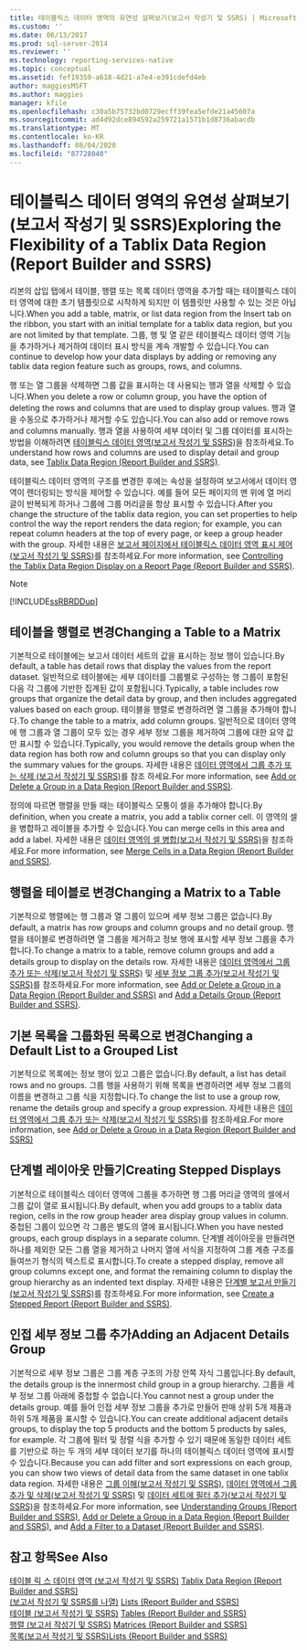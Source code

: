 ```yaml
---
title: 테이블릭스 데이터 영역의 유연성 살펴보기(보고서 작성기 및 SSRS) | Microsoft Docs
ms.custom: ''
ms.date: 06/13/2017
ms.prod: sql-server-2014
ms.reviewer: ''
ms.technology: reporting-services-native
ms.topic: conceptual
ms.assetid: fef19359-a618-4d21-a7e4-e391cdefd4eb
author: maggiesMSFT
ms.author: maggies
manager: kfile
ms.openlocfilehash: c30a5b75732bd0729ecff39fea5efde21a45607a
ms.sourcegitcommit: ad4d92dce894592a259721a1571b1d8736abacdb
ms.translationtype: MT
ms.contentlocale: ko-KR
ms.lasthandoff: 08/04/2020
ms.locfileid: "87728040"
---
```

# <a name="exploring-the-flexibility-of-a-tablix-data-region-report-builder-and-ssrs"></a><span data-ttu-id="bec9d-102">테이블릭스 데이터 영역의 유연성 살펴보기(보고서 작성기 및 SSRS)</span><span class="sxs-lookup"><span data-stu-id="bec9d-102">Exploring the Flexibility of a Tablix Data Region (Report Builder and SSRS)</span></span>
  <span data-ttu-id="bec9d-103">리본의 삽입 탭에서 테이블, 행렬 또는 목록 데이터 영역을 추가할 때는 테이블릭스 데이터 영역에 대한 초기 템플릿으로 시작하게 되지만 이 템플릿만 사용할 수 있는 것은 아닙니다.</span><span class="sxs-lookup"><span data-stu-id="bec9d-103">When you add a table, matrix, or list data region from the Insert tab on the ribbon, you start with an initial template for a tablix data region, but you are not limited by that template.</span></span> <span data-ttu-id="bec9d-104">그룹, 행 및 열 같은 테이블릭스 데이터 영역 기능을 추가하거나 제거하여 데이터 표시 방식을 계속 개발할 수 있습니다.</span><span class="sxs-lookup"><span data-stu-id="bec9d-104">You can continue to develop how your data displays by adding or removing any tablix data region feature such as  groups, rows, and columns.</span></span>  
  
 <span data-ttu-id="bec9d-105">행 또는 열 그룹을 삭제하면 그룹 값을 표시하는 데 사용되는 행과 열을 삭제할 수 있습니다.</span><span class="sxs-lookup"><span data-stu-id="bec9d-105">When you delete a row or column group, you have the option of deleting the rows and columns that are used to display group values.</span></span> <span data-ttu-id="bec9d-106">행과 열을 수동으로 추가하거나 제거할 수도 있습니다.</span><span class="sxs-lookup"><span data-stu-id="bec9d-106">You can also add or remove rows and columns manually.</span></span> <span data-ttu-id="bec9d-107">행과 열을 사용하여 세부 데이터 및 그룹 데이터를 표시하는 방법을 이해하려면 [테이블릭스 데이터 영역&#40;보고서 작성기 및 SSRS&#41;](../tablix-data-region-report-builder-and-ssrs.md)을 참조하세요.</span><span class="sxs-lookup"><span data-stu-id="bec9d-107">To understand how rows and columns are used to display detail and group data, see [Tablix Data Region &#40;Report Builder and SSRS&#41;](../tablix-data-region-report-builder-and-ssrs.md).</span></span>  
  
 <span data-ttu-id="bec9d-108">테이블릭스 데이터 영역의 구조를 변경한 후에는 속성을 설정하여 보고서에서 데이터 영역이 렌더링되는 방식을 제어할 수 있습니다. 예를 들어 모든 페이지의 맨 위에 열 머리글이 반복되게 하거나 그룹에 그룹 머리글을 항상 표시할 수 있습니다.</span><span class="sxs-lookup"><span data-stu-id="bec9d-108">After you change the structure of the tablix data region, you can set properties to help control the way the report renders the data region; for example, you can repeat column headers at the top of every page, or keep a group header with the group.</span></span> <span data-ttu-id="bec9d-109">자세한 내용은 [보고서 페이지에서 테이블릭스 데이터 영역 표시 제어&#40;보고서 작성기 및 SSRS&#41;](controlling-the-tablix-data-region-display-on-a-report-page.md)를 참조하세요.</span><span class="sxs-lookup"><span data-stu-id="bec9d-109">For more information, see [Controlling the Tablix Data Region Display on a Report Page &#40;Report Builder and SSRS&#41;](controlling-the-tablix-data-region-display-on-a-report-page.md).</span></span>  
  
> [!NOTE]  
>  [!INCLUDE[ssRBRDDup](../../includes/ssrbrddup-md.md)]  
  
## <a name="changing-a-table-to-a-matrix"></a><span data-ttu-id="bec9d-110">테이블을 행렬로 변경</span><span class="sxs-lookup"><span data-stu-id="bec9d-110">Changing a Table to a Matrix</span></span>  
 <span data-ttu-id="bec9d-111">기본적으로 테이블에는 보고서 데이터 세트의 값을 표시하는 정보 행이 있습니다.</span><span class="sxs-lookup"><span data-stu-id="bec9d-111">By default, a table has detail rows that display the values from the report dataset.</span></span> <span data-ttu-id="bec9d-112">일반적으로 테이블에는 세부 데이터를 그룹별로 구성하는 행 그룹이 포함된 다음 각 그룹에 기반한 집계된 값이 포함됩니다.</span><span class="sxs-lookup"><span data-stu-id="bec9d-112">Typically, a table includes row groups that organize the detail data by group, and then includes aggregated values based on each group.</span></span> <span data-ttu-id="bec9d-113">테이블을 행렬로 변경하려면 열 그룹을 추가해야 합니다.</span><span class="sxs-lookup"><span data-stu-id="bec9d-113">To change the table to a matrix, add column groups.</span></span> <span data-ttu-id="bec9d-114">일반적으로 데이터 영역에 행 그룹과 열 그룹이 모두 있는 경우 세부 정보 그룹을 제거하여 그룹에 대한 요약 값만 표시할 수 있습니다.</span><span class="sxs-lookup"><span data-stu-id="bec9d-114">Typically, you would remove the details group when the data region has both row and column groups so that you can display only the summary values for the groups.</span></span> <span data-ttu-id="bec9d-115">자세한 내용은 [데이터 영역에서 그룹 추가 또는 삭제 &#40;보고서 작성기 및 SSRS&#41;](add-or-delete-a-group-in-a-data-region-report-builder-and-ssrs.md)를 참조 하세요.</span><span class="sxs-lookup"><span data-stu-id="bec9d-115">For more information, see [Add or Delete a Group in a Data Region &#40;Report Builder and SSRS&#41;](add-or-delete-a-group-in-a-data-region-report-builder-and-ssrs.md).</span></span>  
  
 <span data-ttu-id="bec9d-116">정의에 따르면 행렬을 만들 때는 테이블릭스 모퉁이 셀을 추가해야 합니다.</span><span class="sxs-lookup"><span data-stu-id="bec9d-116">By definition, when you create a matrix, you add a tablix corner cell.</span></span> <span data-ttu-id="bec9d-117">이 영역의 셀을 병합하고 레이블을 추가할 수 있습니다.</span><span class="sxs-lookup"><span data-stu-id="bec9d-117">You can merge cells in this area and add a label.</span></span> <span data-ttu-id="bec9d-118">자세한 내용은 [데이터 영역의 셀 병합&#40;보고서 작성기 및 SSRS&#41;](merge-cells-in-a-data-region-report-builder-and-ssrs.md)을 참조하세요.</span><span class="sxs-lookup"><span data-stu-id="bec9d-118">For more information, see [Merge Cells in a Data Region &#40;Report Builder and SSRS&#41;](merge-cells-in-a-data-region-report-builder-and-ssrs.md).</span></span>  
  
## <a name="changing-a-matrix-to-a-table"></a><span data-ttu-id="bec9d-119">행렬을 테이블로 변경</span><span class="sxs-lookup"><span data-stu-id="bec9d-119">Changing a Matrix to a Table</span></span>  
 <span data-ttu-id="bec9d-120">기본적으로 행렬에는 행 그룹과 열 그룹이 있으며 세부 정보 그룹은 없습니다.</span><span class="sxs-lookup"><span data-stu-id="bec9d-120">By default, a matrix has row groups and column groups and no detail group.</span></span> <span data-ttu-id="bec9d-121">행렬을 테이블로 변경하려면 열 그룹을 제거하고 정보 행에 표시할 세부 정보 그룹을 추가합니다.</span><span class="sxs-lookup"><span data-stu-id="bec9d-121">To change a matrix to a table, remove column groups and add a details group to display on the details row.</span></span> <span data-ttu-id="bec9d-122">자세한 내용은 [데이터 영역에서 그룹 추가 또는 삭제&#40;보고서 작성기 및 SSRS&#41;](add-or-delete-a-group-in-a-data-region-report-builder-and-ssrs.md) 및 [세부 정보 그룹 추가&#40;보고서 작성기 및 SSRS&#41;](add-a-details-group-report-builder-and-ssrs.md)를 참조하세요.</span><span class="sxs-lookup"><span data-stu-id="bec9d-122">For more information, see [Add or Delete a Group in a Data Region &#40;Report Builder and SSRS&#41;](add-or-delete-a-group-in-a-data-region-report-builder-and-ssrs.md) and [Add a Details Group &#40;Report Builder and SSRS&#41;](add-a-details-group-report-builder-and-ssrs.md).</span></span>  
  
## <a name="changing-a-default-list-to-a-grouped-list"></a><span data-ttu-id="bec9d-123">기본 목록을 그룹화된 목록으로 변경</span><span class="sxs-lookup"><span data-stu-id="bec9d-123">Changing a Default List to a Grouped List</span></span>  
 <span data-ttu-id="bec9d-124">기본적으로 목록에는 정보 행이 있고 그룹은 없습니다.</span><span class="sxs-lookup"><span data-stu-id="bec9d-124">By default, a list has detail rows and no groups.</span></span> <span data-ttu-id="bec9d-125">그룹 행을 사용하기 위해 목록을 변경하려면 세부 정보 그룹의 이름을 변경하고 그룹 식을 지정합니다.</span><span class="sxs-lookup"><span data-stu-id="bec9d-125">To change the list to use a group row, rename the details group and specify a group expression.</span></span> <span data-ttu-id="bec9d-126">자세한 내용은 [데이터 영역에서 그룹 추가 또는 삭제&#40;보고서 작성기 및 SSRS&#41;](add-or-delete-a-group-in-a-data-region-report-builder-and-ssrs.md)를 참조하세요.</span><span class="sxs-lookup"><span data-stu-id="bec9d-126">For more information, see [Add or Delete a Group in a Data Region &#40;Report Builder and SSRS&#41;](add-or-delete-a-group-in-a-data-region-report-builder-and-ssrs.md)</span></span>  
  
## <a name="creating-stepped-displays"></a><span data-ttu-id="bec9d-127">단계별 레이아웃 만들기</span><span class="sxs-lookup"><span data-stu-id="bec9d-127">Creating Stepped Displays</span></span>  
 <span data-ttu-id="bec9d-128">기본적으로 테이블릭스 데이터 영역에 그룹을 추가하면 행 그룹 머리글 영역의 셀에서 그룹 값이 열로 표시됩니다.</span><span class="sxs-lookup"><span data-stu-id="bec9d-128">By default, when you add groups to a tablix data region, cells in the row group header area display group values in column.</span></span> <span data-ttu-id="bec9d-129">중첩된 그룹이 있으면 각 그룹은 별도의 열에 표시됩니다.</span><span class="sxs-lookup"><span data-stu-id="bec9d-129">When you have nested groups, each group displays in a separate column.</span></span> <span data-ttu-id="bec9d-130">단계별 레이아웃을 만들려면 하나를 제외한 모든 그룹 열을 제거하고 나머지 열에 서식을 지정하여 그룹 계층 구조를 들여쓰기 형식의 텍스트로 표시합니다.</span><span class="sxs-lookup"><span data-stu-id="bec9d-130">To create a stepped display, remove all group columns except one, and format the remaining column to display the group hierarchy as an indented text display.</span></span> <span data-ttu-id="bec9d-131">자세한 내용은 [단계별 보고서 만들기&#40;보고서 작성기 및 SSRS&#41;](create-a-stepped-report-report-builder-and-ssrs.md)를 참조하세요.</span><span class="sxs-lookup"><span data-stu-id="bec9d-131">For more information, see [Create a Stepped Report &#40;Report Builder and SSRS&#41;](create-a-stepped-report-report-builder-and-ssrs.md).</span></span>  
  
## <a name="adding-an-adjacent-details-group"></a><span data-ttu-id="bec9d-132">인접 세부 정보 그룹 추가</span><span class="sxs-lookup"><span data-stu-id="bec9d-132">Adding an Adjacent Details Group</span></span>  
 <span data-ttu-id="bec9d-133">기본적으로 세부 정보 그룹은 그룹 계층 구조의 가장 안쪽 자식 그룹입니다.</span><span class="sxs-lookup"><span data-stu-id="bec9d-133">By default, the details group is the innermost child group in a group hierarchy.</span></span> <span data-ttu-id="bec9d-134">그룹을 세부 정보 그룹 아래에 중첩할 수 없습니다.</span><span class="sxs-lookup"><span data-stu-id="bec9d-134">You cannot nest a group under the details group.</span></span> <span data-ttu-id="bec9d-135">예를 들어 인접 세부 정보 그룹을 추가로 만들어 판매 상위 5개 제품과 하위 5개 제품을 표시할 수 있습니다.</span><span class="sxs-lookup"><span data-stu-id="bec9d-135">You can create additional adjacent details groups, to display the top 5 products and the bottom 5 products by sales, for example.</span></span> <span data-ttu-id="bec9d-136">각 그룹에 필터 및 정렬 식을 추가할 수 있기 때문에 동일한 데이터 세트를 기반으로 하는 두 개의 세부 데이터 보기를 하나의 테이블릭스 데이터 영역에 표시할 수 있습니다.</span><span class="sxs-lookup"><span data-stu-id="bec9d-136">Because you can add filter and sort expressions on each group, you can show two views of detail data from the same dataset in one tablix data region.</span></span> <span data-ttu-id="bec9d-137">자세한 내용은 [그룹 이해&#40;보고서 작성기 및 SSRS&#41;](understanding-groups-report-builder-and-ssrs.md), [데이터 영역에서 그룹 추가 및 삭제&#40;보고서 작성기 및 SSRS&#41;](add-or-delete-a-group-in-a-data-region-report-builder-and-ssrs.md) 및 [데이터 세트에 필터 추가&#40;보고서 작성기 및 SSRS&#41;](../report-data/add-a-filter-to-a-dataset-report-builder-and-ssrs.md)을 참조하세요.</span><span class="sxs-lookup"><span data-stu-id="bec9d-137">For more information, see [Understanding Groups &#40;Report Builder and SSRS&#41;](understanding-groups-report-builder-and-ssrs.md), [Add or Delete a Group in a Data Region &#40;Report Builder and SSRS&#41;](add-or-delete-a-group-in-a-data-region-report-builder-and-ssrs.md), and [Add a Filter to a Dataset &#40;Report Builder and SSRS&#41;](../report-data/add-a-filter-to-a-dataset-report-builder-and-ssrs.md).</span></span>  
  
## <a name="see-also"></a><span data-ttu-id="bec9d-138">참고 항목</span><span class="sxs-lookup"><span data-stu-id="bec9d-138">See Also</span></span>  
 <span data-ttu-id="bec9d-139">[테이블 릭 스 데이터 영역 &#40;보고서 작성기 및 SSRS&#41;](../tablix-data-region-report-builder-and-ssrs.md) </span><span class="sxs-lookup"><span data-stu-id="bec9d-139">[Tablix Data Region &#40;Report Builder and SSRS&#41;](../tablix-data-region-report-builder-and-ssrs.md) </span></span>  
 <span data-ttu-id="bec9d-140">[&#40;보고서 작성기 및 SSRS를 나열&#41;](tables-matrices-and-lists-report-builder-and-ssrs.md) </span><span class="sxs-lookup"><span data-stu-id="bec9d-140">[Lists &#40;Report Builder and SSRS&#41;](tables-matrices-and-lists-report-builder-and-ssrs.md) </span></span>  
 <span data-ttu-id="bec9d-141">[테이블 &#40;보고서 작성기 및 SSRS&#41;](tables-report-builder-and-ssrs.md) </span><span class="sxs-lookup"><span data-stu-id="bec9d-141">[Tables &#40;Report Builder  and SSRS&#41;](tables-report-builder-and-ssrs.md) </span></span>  
 <span data-ttu-id="bec9d-142">[행렬 &#40;보고서 작성기 및 SSRS&#41;](create-a-matrix-report-builder-and-ssrs.md) </span><span class="sxs-lookup"><span data-stu-id="bec9d-142">[Matrices &#40;Report Builder and SSRS&#41;](create-a-matrix-report-builder-and-ssrs.md) </span></span>  
 [<span data-ttu-id="bec9d-143">목록&#40;보고서 작성기 및 SSRS&#41;</span><span class="sxs-lookup"><span data-stu-id="bec9d-143">Lists &#40;Report Builder and SSRS&#41;</span></span>](create-invoices-and-forms-with-lists-report-builder-and-ssrs.md)  
  
  
